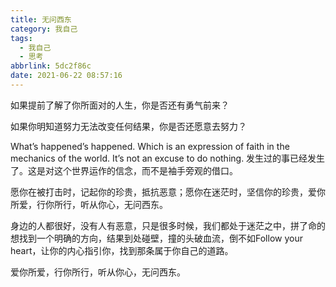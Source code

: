 ```yaml
---
title: 无问西东
category: 我自己
tags:
  - 我自己
  - 思考
abbrlink: 5dc2f86c
date: 2021-06-22 08:57:16
---
```

如果提前了解了你所面对的人生，你是否还有勇气前来？

如果你明知道努力无法改变任何结果，你是否还愿意去努力？
<!--more-->
What’s happened’s happened. Which is an expression of faith in the mechanics of the world. It’s not an excuse to do nothing.
发生过的事已经发生了。这是对这个世界运作的信念，而不是袖手旁观的借口。

愿你在被打击时，记起你的珍贵，抵抗恶意；愿你在迷茫时，坚信你的珍贵，爱你所爱，行你所行，听从你心，无问西东。

身边的人都很好，没有人有恶意，只是很多时候，我们都处于迷茫之中，拼了命的想找到一个明确的方向，结果到处碰壁，撞的头破血流，倒不如Follow your heart，让你的内心指引你，找到那条属于你自己的道路。

爱你所爱，行你所行，听从你心，无问西东。
